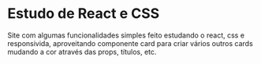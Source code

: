 # Estudo de React e CSS 

Site com algumas funcionalidades simples feito estudando o react, css e responsivida, aproveitando componente card para criar vários outros cards mudando a cor através das props, títulos, etc.
